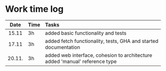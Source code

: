 # Work time log

|  Date  | Time | Tasks                                                                       |
|:------:|:-----|:----------------------------------------------------------------------------|
| 15.11  | 3h   | added basic functionality and tests                                         |
| 17.11  | 3h   | added fetch functionality, tests, GHA and started documentation             |
| 20.11. | 3h   | added web interface, cohesion to architecture added 'manual' reference type |
